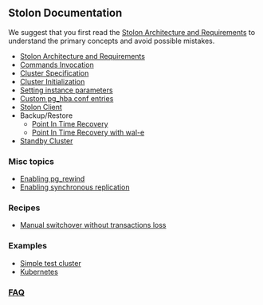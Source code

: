 ## Stolon Documentation

We suggest that you first read the [Stolon Architecture and Requirements](architecture.md) to understand the primary concepts and avoid possible mistakes.

* [Stolon Architecture and Requirements](architecture.md)
* [Commands Invocation](commands_invocation.md)
* [Cluster Specification](cluster_spec.md)
* [Cluster Initialization](initialization.md)
* [Setting instance parameters](postgres_parameters.md)
* [Custom pg_hba.conf entries](custom_pg_hba_entries.md)
* [Stolon Client](stolonctl.md)
* Backup/Restore
  * [Point In Time Recovery](pitr.md)
  * [Point In Time Recovery with wal-e](pitr_wal-e.md)
* [Standby Cluster](standbycluster.md)

### Misc topics
  * [Enabling pg_rewind](pg_rewind.md)
  * [Enabling synchronous replication](syncrepl.md)

### Recipes
  * [Manual switchover without transactions loss](manual_switchover.md)

### Examples
  * [Simple test cluster](simplecluster.md)
  * [Kubernetes](../examples/kubernetes/README.md)

### [FAQ](faq.md)
